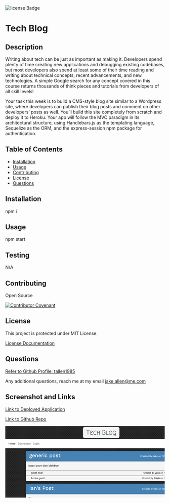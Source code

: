 <img src="https://img.shields.io/badge/License-MIT-green" alt="license Badge" />
  
  
  # Tech Blog
  ## Description
Writing about tech can be just as important as making it. Developers spend plenty of time creating new applications and debugging existing codebases, but most developers also spend at least some of their time reading and writing about technical concepts, recent advancements, and new technologies. A simple Google search for any concept covered in this course returns thousands of think pieces and tutorials from developers of all skill levels!

Your task this week is to build a CMS-style blog site similar to a Wordpress site, where developers can publish their blog posts and comment on other developers’ posts as well. You’ll build this site completely from scratch and deploy it to Heroku. Your app will follow the MVC paradigm in its architectural structure, using Handlebars.js as the templating language, Sequelize as the ORM, and the express-session npm package for authentication.

## Table of Contents

- [Installation](#installation)
- [Usage](#usage)
- [Contributing](#contributing)
- [License](#license)
- [Questions](#questions)

## Installation

npm i

## Usage

npm start

## Testing

N/A

## Contributing

Open Source

[![Contributor Covenant](https://img.shields.io/badge/Contributor%20Covenant-2.1-4baaaa.svg)](code_of_conduct.md)

## License

This project is protected under MIT License.

[License Documentation](https://opensource.org/licenses/MIT)

## Questions

[Refer to Github Profile: tallen1985](http://www.github.com/tallen1985)

Any additional questions, reach me at my email jake.allen@me.com

## Screenshot and Links

[Link to Deployed Application](https://techblog-unh-coding-bootcamp.herokuapp.com/)

[Link to Github Repo](https://github.com/tallen1985/14-Tech-Blog)

![Screenshot](screenshot.png)
